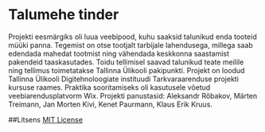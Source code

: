 # Talumehe tinder
Projekti eesmärgiks oli luua veebipood, kuhu saaksid talunikud enda tooteid müüki panna. Tegemist on otse tootjalt tarbijale lahendusega, millega saab edendada mahedat tootmist ning vähendada keskkonna saastamist pakendeid taaskasutades. Toidu tellimisel saavad talunikud teate meilile ning tellimus toimetatakse Tallinna Ülikooli pakipunkti.
Projekt on loodud Tallinna Ülikooli Digitehnoloogiate instituudi Tarkvaraarenduse projekti kursuse raames.
Praktika sooritamiseks oli kasutusele võetud veebiarendusplatvorm Wix.
Projekti panustasid: Aleksandr Rõbakov, Märten Treimann, Jan Morten Kivi, Kenet Paurmann, Klaus Erik Kruus.

##Litsens
[MIT License](https://choosealicense.com/licenses/mit/)

